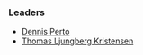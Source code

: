 ### Leaders
* [Dennis Perto](mailto:dennis.perto@owasp.org)
* [Thomas Ljungberg Kristensen](mailto:thomas.kristensen@owasp.org)

